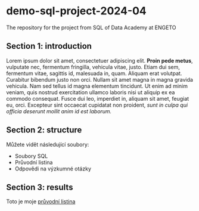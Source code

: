 # demo-sql-project-2024-04
The repository for the project from SQL of Data Academy at ENGETO

## Section 1: introduction

Lorem ipsum dolor sit amet, consectetuer adipiscing elit. **Proin pede metus**, vulputate nec, fermentum fringilla, vehicula vitae, justo. Etiam dui sem, fermentum vitae, sagittis id, malesuada in, quam. Aliquam erat volutpat. Curabitur bibendum justo non orci. Nullam sit amet magna in magna gravida vehicula. Nam sed tellus id magna elementum tincidunt. Ut enim ad minim veniam, quis nostrud exercitation ullamco laboris nisi ut aliquip ex ea commodo consequat. Fusce dui leo, imperdiet in, aliquam sit amet, feugiat eu, orci. Excepteur sint occaecat cupidatat non proident, *sunt in culpa qui officia deserunt mollit anim id est laborum.*

## Section 2: structure

Můžete vidět následující soubory:

- Soubory SQL
- Průvodní listina
- Odpovědi na výzkumné otázky

## Section 3: results

Toto je moje [průvodní listina](https://github.com/Engeto-Data-Academy/demo-sql-project-2024-04/blob/main/pruvodni-listina.md)
